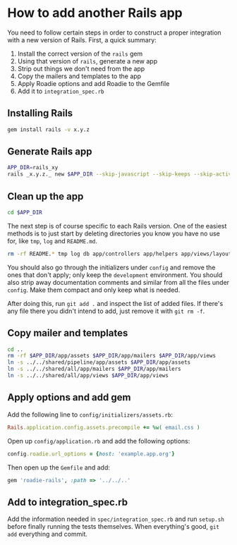 # How to add another Rails app

You need to follow certain steps in order to construct a proper integration with a new version of Rails. First, a quick summary:

1. Install the correct version of the `rails` gem
2. Using that version of `rails`, generate a new app
3. Strip out things we don't need from the app
4. Copy the mailers and templates to the app
5. Apply Roadie options and add Roadie to the Gemfile
6. Add it to `integration_spec.rb`

## Installing Rails

```bash
gem install rails -v x.y.z
```

## Generate Rails app

```bash
APP_DIR=rails_xy
rails _x.y.z._ new $APP_DIR --skip-javascript --skip-keeps --skip-active-record --skip-test-unit
```

## Clean up the app

```bash
cd $APP_DIR
```

The next step is of course specific to each Rails version. One of the easiest methods is to just start by deleting directories you know you have no use for, like `tmp`, `log` and `README.md`.

```bash
rm -rf README.* tmp log db app/controllers app/helpers app/views/layouts public doc
```

You should also go through the initializers under `config` and remove the ones that don't apply; only keep the `development` environment. You should also strip away documentation comments and similar from all the files under `config`. Make them compact and only keep what is needed.

After doing this, run `git add .` and inspect the list of added files. If there's any file there you didn't intend to add, just remove it with `git rm -f`.

## Copy mailer and templates

```bash
cd ..
rm -rf $APP_DIR/app/assets $APP_DIR/app/mailers $APP_DIR/app/views
ln -s ../../shared/pipeline/app/assets $APP_DIR/app/assets
ln -s ../../shared/all/app/mailers $APP_DIR/app/mailers
ln -s ../../shared/all/app/views $APP_DIR/app/views
```

## Apply options and add gem

Add the following line to `config/initializers/assets.rb`:

```ruby
Rails.application.config.assets.precompile += %w( email.css )
```

Open up `config/application.rb` and add the following options:

```ruby
config.roadie.url_options = {host: 'example.app.org'}
```

Then open up the `Gemfile` and add:

```ruby
gem 'roadie-rails', :path => '../../..'
```

## Add to integration_spec.rb

Add the information needed in `spec/integration_spec.rb` and run `setup.sh` before finally running the tests themselves. When everything's good, `git add` everything and commit.
